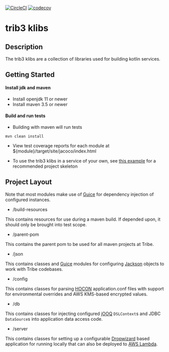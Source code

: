 [![CircleCI](https://circleci.com/gh/trib3/klibs.svg?style=svg&circle-token=75d8c0fddf399e7d6393730422d42be35ef4f3b2)](https://circleci.com/gh/trib3/klibs)
[![codecov](https://codecov.io/gh/trib3/klibs/branch/master/graph/badge.svg?token=MmCucLTttM)](https://codecov.io/gh/trib3/klibs)

trib3 klibs
=======

Description
-----------
The trib3 klibs are a collection of libraries used for building kotlin services.

Getting Started
---------------
#### Install jdk and maven
* Install openjdk 11 or newer
* Install maven 3.5 or newer
#### Build and run tests
* Building with maven will run tests
```
mvn clean install
```
* View test coverage reports for each module at ${module}/target/site/jacoco/index.html

* To use the trib3 klibs in a service of your own, see [this example](https://github.com/trib3/example-service)
  for a recommended project skeleton

Project Layout
--------------
Note that most modules make use of [Guice](https://github.com/google/guice) for 
dependency injection of configured instances.

* /build-resources

This contains resources for use during a maven build.  If depended upon, it should only be
brought into test scope.

* /parent-pom

This contains the parent pom to be used for all maven projects at Tribe.

* /json

This contains classes and [Guice](https://github.com/google/guice) modules for configuring 
[Jackson](https://github.com/FasterXML/jackson) objects to work with Tribe codebases.

* /config

This contains classes for parsing [HOCON](https://github.com/lightbend/config) application.conf
files with support for environmental overrides and AWS KMS-based encrypted values.

* /db

This contains classes for injecting configured [jOOQ](https://www.jooq.org) `DSLContext`s and 
JDBC `DataSource`s into application data access code.

* /server

This contains classes for setting up a configurable [Dropwizard](https://dropwizard.io) based 
application for running locally that can also be deployed to 
[AWS Lambda](https://aws.amazon.com/lambda/).
